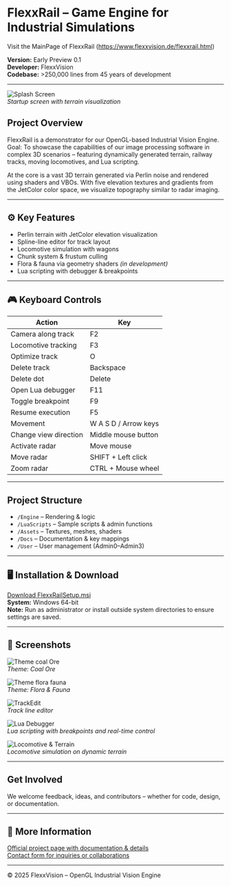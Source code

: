 # FlexxRail – Game Engine for Industrial Simulations
Visit the MainPage of FlexxRail (https://www.flexxvision.de/flexxrail.html)

**Version:** Early Preview 0.1  
**Developer:** FlexxVision  
**Codebase:** >250,000 lines from 45 years of development

---

![Splash Screen](https://www.flexxvision.de/media/images/splash-large.jpg)  
*Startup screen with terrain visualization*

## Project Overview

FlexxRail is a demonstrator for our OpenGL-based Industrial Vision Engine.  
Goal: To showcase the capabilities of our image processing software in complex 3D scenarios – featuring dynamically generated terrain, railway tracks, moving locomotives, and Lua scripting.

At the core is a vast 3D terrain generated via Perlin noise and rendered using shaders and VBOs. With five elevation textures and gradients from the JetColor color space, we visualize topography similar to radar imaging.

---

## ⚙️ Key Features

- Perlin terrain with JetColor elevation visualization  
- Spline-line editor for track layout  
- Locomotive simulation with wagons  
- Chunk system & frustum culling  
- Flora & fauna via geometry shaders *(in development)*  
- Lua scripting with debugger & breakpoints  

---

## 🎮 Keyboard Controls

| Action | Key |
|--------|-----|
| Camera along track | F2 |
| Locomotive tracking | F3 |
| Optimize track | O |
| Delete track | Backspace |
| Delete dot | Delete |
| Open Lua debugger | F11 |
| Toggle breakpoint | F9 |
| Resume execution | F5 |
| Movement | W A S D / Arrow keys |
| Change view direction | Middle mouse button |
| Activate radar | Move mouse |
| Move radar | SHIFT + Left click |
| Zoom radar | CTRL + Mouse wheel |

---

## Project Structure

- `/Engine` – Rendering & logic  
- `/LuaScripts` – Sample scripts & admin functions  
- `/Assets` – Textures, meshes, shaders  
- `/Docs` – Documentation & key mappings  
- `/User` – User management (Admin0–Admin3)

---

## 🖥️ Installation & Download

[Download FlexxRailSetup.msi](https://www.flexxvision.de/flexxrail.html#download)  
**System:** Windows 64-bit  
**Note:** Run as administrator or install outside system directories to ensure settings are saved.

---

## 📸 Screenshots

![Theme coal Ore](https://www.flexxvision.de/media/images/theme-large.jpg)  
*Theme: Coal Ore*

![Theme flora fauna](https://www.flexxvision.de/media/images/theme2-large.jpg)  
*Theme: Flora & Fauna*

![TrackEdit](https://www.flexxvision.de/media/images/terraintrackrendered-large.jpg)  
*Track line editor*

![Lua Debugger](https://www.flexxvision.de/media/images/terrainlua-large.jpg)  
*Lua scripting with breakpoints and real-time control*

![Locomotive & Terrain](https://www.flexxvision.de/media/images/lokfollow-large.jpg)  
*Locomotive simulation on dynamic terrain*

---

## Get Involved

We welcome feedback, ideas, and contributors – whether for code, design, or documentation.

---

## 🔗 More Information

[Official project page with documentation & details](https://www.flexxvision.de/flexxrail.html)  
[Contact form for inquiries or collaborations](https://www.flexxvision.de/kontakt.html)

---

© 2025 FlexxVision – OpenGL Industrial Vision Engine





